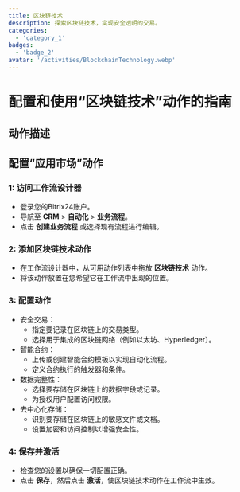 ```yaml
---
title: 区块链技术
description: 探索区块链技术，实现安全透明的交易。
categories: 
  - 'category_1'
badges: 
  - 'badge_2'
avatar: '/activities/BlockchainTechnology.webp'
---
```

# 配置和使用“区块链技术”动作的指南

## 动作描述

## **配置“应用市场”动作**

### 1: 访问工作流设计器
- 登录您的Bitrix24账户。
- 导航至 **CRM** > **自动化** > **业务流程**。
- 点击 **创建业务流程** 或选择现有流程进行编辑。

### 2: 添加区块链技术动作
- 在工作流设计器中，从可用动作列表中拖放 **区块链技术** 动作。
- 将该动作放置在您希望它在工作流中出现的位置。

### 3: 配置动作
- 安全交易：
  - 指定要记录在区块链上的交易类型。
  - 选择用于集成的区块链网络（例如以太坊、Hyperledger）。
- 智能合约：
  - 上传或创建智能合约模板以实现自动化流程。
  - 定义合约执行的触发器和条件。
- 数据完整性：
  - 选择要存储在区块链上的数据字段或记录。
  - 为授权用户配置访问权限。
- 去中心化存储：
  - 识别要存储在区块链上的敏感文件或文档。
  - 设置加密和访问控制以增强安全性。

### 4: 保存并激活
- 检查您的设置以确保一切配置正确。
- 点击 **保存**，然后点击 **激活**，使区块链技术动作在工作流中生效。